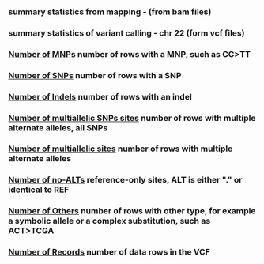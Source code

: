 ### summary statistics from mapping - (from bam files) 


### summary statistics of variant calling - chr 22 (form vcf files)  

 ### [Number of MNPs](img/SN-numberofMNPs.png) number of rows with a MNP, such as CC>TT
 ### [Number of SNPs](img/SN-numberofSNPs.png) number of rows with a SNP
 ### [Number of Indels](SN-numberofindels.png) number of rows with an indel
 ### [Number of multiallelic SNPs sites](SN-numberofmultiallelicSNPsites.png) number of rows with multiple alternate alleles, all SNPs
 ### [Number of multiallelic sites](SN-numberofmultiallelicsites.png) number of rows with multiple alternate alleles
 ### [Number of no-ALTs](SN-numberofno-ALTs.png) reference-only sites, ALT is either "." or identical to REF
 ### [Number of Others](SN-numberofothers.png) number of rows with other type, for example a symbolic allele or a complex substitution, such as ACT>TCGA
 ### [Number of Records](SN-numberofrecords.png) number of data rows in the VCF
